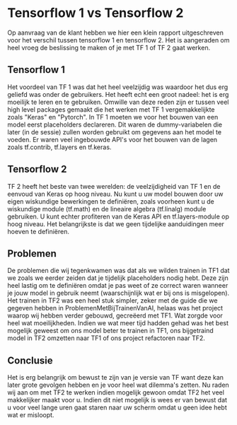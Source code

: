 # Tensorflow 1 vs Tensorflow 2

Op aanvraag van de klant hebben we hier een klein rapport uitgeschreven voor het verschil tussen tensorflow 1 en tensorflow 2. Het is aangeraden om heel vroeg de beslissing te maken of je met TF 1 of TF 2 gaat werken. 

## Tensorflow 1
Het voordeel van TF 1 was dat het heel veelzijdig was waardoor het dus erg geliefd was onder de gebruikers. Het heeft echt een groot nadeel: het is erg moeilijk te leren en te gebruiken. Omwille van deze reden zijn er tussen veel high level packages gemaakt die het werken met TF 1 vergemakkelijkte zoals "Keras" en "Pytorch". In TF 1 moeten we voor het bouwen van een model eerst placeholders declareren. Dit waren de dummy-variabelen die later (in de sessie) zullen worden gebruikt om gegevens aan het model te voeden. Er waren veel ingebouwde API's voor het bouwen van de lagen zoals tf.contrib, tf.layers en tf.keras.

## Tensorflow 2
TF 2 heeft het beste van twee werelden: de veelzijdigheid van TF 1 en de eenvoud van Keras op hoog niveau. Nu kunt u uw model bouwen door uw eigen wiskundige bewerkingen te definiëren, zoals voorheen kunt u de wiskundige module (tf.math) en de lineaire algebra (tf.linalg) module gebruiken. U kunt echter profiteren van de Keras API en tf.layers-module op hoog niveau. Het belangrijkste is dat we geen tijdelijke aanduidingen meer hoeven te definiëren.

## Problemen
De problemen die wij tegenkwamen was dat als we wilden trainen in TF1 dat we zoals we eerder zeiden dat je tijdelijk placeholders nodig hebt. Deze zijn heel lastig om te definiëren omdat je pas weet of ze correct waren wanneer je jouw model in gebruik neemt (waarschijnlijk wat er bij ons is misgelopen). Het trainen in TF2 was een heel stuk simpler, zeker met de guide die we gegeven hebben in ProblemenMetBijTrainenVanAI, helaas was het project waarop wij hebben verder gebouwd, gecreëerd met TF1. Wat zorgde voor heel wat moeilijkheden. Indien we wat meer tijd hadden gehad was het best mogelijk geweest om ons model beter te trainen in TF1, ons bijgetraind model in TF2 omzetten naar TF1 of ons project refactoren naar TF2.

## Conclusie
Het is erg belangrijk om bewust te zijn van je versie van TF want deze kan later grote gevolgen hebben en je voor heel wat dilemma's zetten. Nu raden wij aan om met TF2 te werken indien mogelijk gewoon omdat TF2 het veel makkelijker maakt voor u. Indien dit niet mogelijk is wees er van bewust dat u voor veel lange uren gaat staren naar uw scherm omdat u geen idee hebt wat er misloopt.
